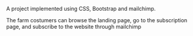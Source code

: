 A project implemented using CSS, Bootstrap and mailchimp.

The farm costumers can browse the landing page, go to the subscription page, and subscribe to the website through mailchimp